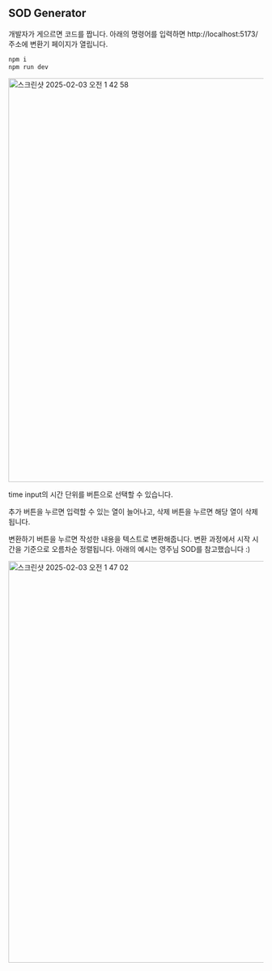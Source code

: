 ## SOD Generator 

개발자가 게으르면 코드를 짭니다. 아래의 명령어를 입력하면 http://localhost:5173/ 주소에 변환기 페이지가 열립니다.

```bash
npm i
npm run dev
```

<img width="797" alt="스크린샷 2025-02-03 오전 1 42 58" src="https://github.com/user-attachments/assets/d4ab1a5c-5cd0-4549-8094-d82f6aef55d0" />

time input의 시간 단위를 버튼으로 선택할 수 있습니다.

추가 버튼을 누르면 입력할 수 있는 열이 늘어나고, 삭제 버튼을 누르면 해당 열이 삭제됩니다.

변환하기 버튼을 누르면 작성한 내용을 텍스트로 변환해줍니다. 변환 과정에서 시작 시간을 기준으로 오름차순 정렬됩니다. 아래의 예시는 영주님 SOD를 참고했습니다 :)

<img width="793" alt="스크린샷 2025-02-03 오전 1 47 02" src="https://github.com/user-attachments/assets/dcbfcb89-d8e6-4012-af15-d4586d460460" />
